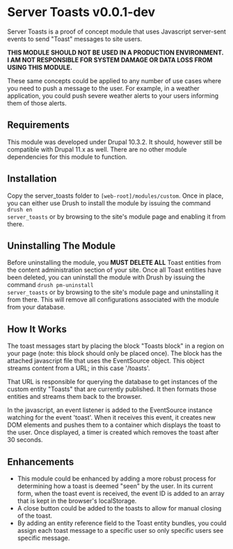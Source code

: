 # Server Toasts v0.0.1-dev

Server Toasts is a proof of concept module that uses Javascript server-sent events to send "Toast" messages to site users.

<strong>THIS MODULE SHOULD NOT BE USED IN A PRODUCTION ENVIRONMENT. I AM NOT RESPONSIBLE FOR SYSTEM DAMAGE OR DATA LOSS
FROM USING THIS MODULE.</strong> 

These same concepts could be applied to any number of use cases where you need to push 
a message to the user. For example, in a weather application, you could push severe weather alerts to your users 
informing them of those alerts.

## Requirements

This module was developed under Drupal 10.3.2. It should, however still be compatible with Drupal 11.x as well. There
are no other module dependencies for this module to function.

## Installation

Copy the server_toasts folder to <code>[web-root]/modules/custom</code>. Once in place, you can either use Drush to
install the module by issuing the command <code>drush en server_toasts</code> or by browsing to
the site's module page and enabling it from there.

## Uninstalling The Module

Before uninstalling the module, you <strong>MUST DELETE ALL</strong> Toast entities from the content administration
section of your site. Once all Toast entities have been deleted, you can uninstall the module with Drush by issuing the
command <code>drush pm-uninstall server_toasts</code> or by browsing to the site's module page and uninstalling it
from there. This will remove all configurations associated with the module from your database.

## How It Works

The toast messages start by placing the block "Toasts block" in a region on your page (note: this block should only be
placed once). The block has the attached javascript file that uses the EventSource object. This object streams content
from a URL; in this case '/toasts'.

That URL is responsible for querying the database to get instances of the custom entity "Toasts" that are currently
published. It then formats those entities and streams them back to the browser.

In the javascript, an event listener is added to the EventSource instance watching for the event 'toast'. When it receives
this event, it creates new DOM elements and pushes them to a container which displays the toast to the user. Once displayed,
a timer is created which removes the toast after 30 seconds.

## Enhancements

* This module could be enhanced by adding a more robust process for determining how a toast is deemed "seen" by the user.
In its current form, when the toast event is received, the event ID is added to an array that is kept in the browser's
localStorage.
* A close button could be added to the toasts to allow for manual closing of the toast.
* By adding an entity reference field to the Toast entity bundles, you could assign each toast message to a specific user
  so only specific users see specific message.
